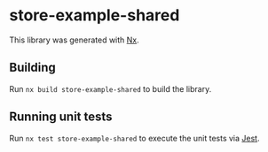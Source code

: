 # store-example-shared

This library was generated with [Nx](https://nx.dev).

## Building

Run `nx build store-example-shared` to build the library.

## Running unit tests

Run `nx test store-example-shared` to execute the unit tests via [Jest](https://jestjs.io).
